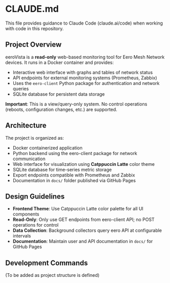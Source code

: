 # CLAUDE.md

This file provides guidance to Claude Code (claude.ai/code) when working with code in this repository.

## Project Overview

eeroVista is a **read-only** web-based monitoring tool for Eero Mesh Network devices. It runs in a Docker container and provides:
- Interactive web interface with graphs and tables of network status
- API endpoints for external monitoring systems (Prometheus, Zabbix)
- Uses the `eero-client` Python package for authentication and network queries
- SQLite database for persistent data storage

**Important**: This is a view/query-only system. No control operations (reboots, configuration changes, etc.) are supported.

## Architecture

The project is organized as:
- Docker containerized application
- Python backend using the eero-client package for network communication
- Web interface for visualization using **Catppuccin Latte** color theme
- SQLite database for time-series metric storage
- Export endpoints compatible with Prometheus and Zabbix
- Documentation in `docs/` folder published via GitHub Pages

## Design Guidelines

- **Frontend Theme**: Use Catppuccin Latte color palette for all UI components
- **Read-Only**: Only use GET endpoints from eero-client API; no POST operations for control
- **Data Collection**: Background collectors query eero API at configurable intervals
- **Documentation**: Maintain user and API documentation in `docs/` for GitHub Pages

## Development Commands

(To be added as project structure is defined)
